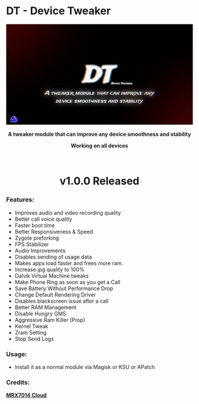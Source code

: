 # DT - Device Tweaker

<div align="center"><img src="DT-banner.jpg">
  
**A tweaker module that can improve any device smoothness and stability**

**Working on all devices**

<br />

# v1.0.0 Released

</div>

### Features:
- Improves audio and video recording quality
- Better call voice quality
- Faster boot time
- Better Responsiveness & Speed
- Zygote preforking
- FPS Stabilizer
- Audio Improvements
- Disables sending of usage data
- Makes apps load faster and frees more ram.
- Increase jpg quality to 100%
- Dalvik Virtual Machine tweaks
- Make Phone Ring as soon as you get a Call
- Save Battery Without Performance Drop
- Change Default Rendering Driver 
- Disables blackscreen issue after a call
- Better RAM Management
- Disable Hungry GMS
- Aggressive Ram Killer (Prop)
-  Kernel Tweak
-  Zram Setting
- Stop Send Logs

### Usage:
- Install it as a normal module via Magisk or KSU or APatch

### Credits:
<a href="https://t.me/mrx7014cloud">**MRX7014 Cloud**</a>
